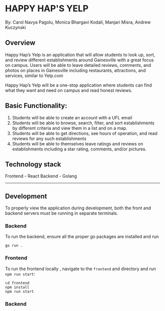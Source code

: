 # HAPPY HAP'S YELP
By: Carol Navya Pagolu, Monica Bhargavi Kodali, Manjari Misra, Andrew Kuczynski

## Overview
Happy Hap’s Yelp is an application that will allow students to look up, sort, and review different establishments around Gainesville with a great focus on campus. Users will be able to leave detailed reviews, comments, and photos on places in Gainesville including restaurants, attractions, and services, similar to Yelp.com

Happy Hap’s Yelp will be a one-stop application where students can find what they want and need on campus and read honest reviews.

## Basic Functionality:
1. Students will be able to create an account with a UFL email
2. Students will be able to browse, search, filter, and sort establishments by different criteria and view them in a list and on a map.
3. Students will be able to get directions, see hours of operation, and read reviews for any such establishments
4. Students will be able to themselves leave ratings and reviews on establishments including a star rating, comments, and/or pictures.

## Technology stack
Frontend - React
Backend  - Golang

---

## Development

To properly view the application during development, both the front and backend servers must be running in separate terminals.

### Backend

To run the backend, ensure all the proper go packages are installed and run

```
go run .
```

### Frontend

To run the frontend locally , navigate to the `frontend` and directory and run `npm run start`:

```
cd frontend
npm install
npm run start
```

### Backend





